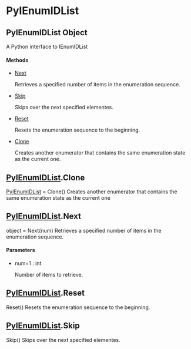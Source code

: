 # PyIEnumIDList


## PyIEnumIDList Object

A Python interface to IEnumIDList

#### Methods

  - [Next](PyIEnumIDList.md#pyienumidlistnext)

    Retrieves a specified number of items in the enumeration sequence\.&nbsp;

  - [Skip](PyIEnumIDList.md#pyienumidlistskip)

    Skips over the next specified elementes\.&nbsp;

  - [Reset](PyIEnumIDList.md#pyienumidlistreset)

    Resets the enumeration sequence to the beginning\.&nbsp;

  - [Clone](PyIEnumIDList.md#pyienumidlistclone)

    Creates another enumerator that contains the same enumeration state as the current one\.&nbsp;


## [PyIEnumIDList](PyIEnumIDList.md#pyienumidlist)\.Clone

[PyIEnumIDList](PyIEnumIDList.md#pyienumidlist) = Clone\(\)
Creates another enumerator that contains the same enumeration state as the current one


## [PyIEnumIDList](PyIEnumIDList.md#pyienumidlist)\.Next

object = Next\(num\)
Retrieves a specified number of items in the enumeration sequence\.

#### Parameters

  - num=1 : int

    Number of items to retrieve\.


## [PyIEnumIDList](PyIEnumIDList.md#pyienumidlist)\.Reset

Reset\(\)
Resets the enumeration sequence to the beginning\.


## [PyIEnumIDList](PyIEnumIDList.md#pyienumidlist)\.Skip

Skip\(\)
Skips over the next specified elementes\.
